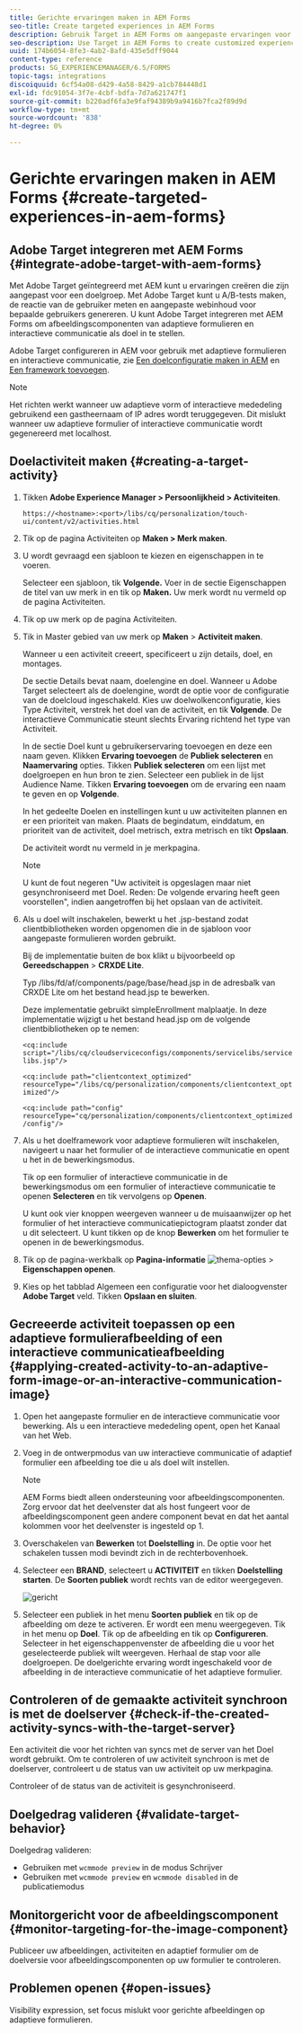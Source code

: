 ```yaml
---
title: Gerichte ervaringen maken in AEM Forms
seo-title: Create targeted experiences in AEM Forms
description: Gebruik Target in AEM Forms om aangepaste ervaringen voor beoogde klanten te maken.
seo-description: Use Target in AEM Forms to create customized experiences for targeted customers.
uuid: 174b6054-8fe3-4ab2-8afd-435e5dff9044
content-type: reference
products: SG_EXPERIENCEMANAGER/6.5/FORMS
topic-tags: integrations
discoiquuid: 6cf54a08-d429-4a58-8429-a1cb784448d1
exl-id: fdc91054-3f7e-4cbf-bdfa-7d7a621747f1
source-git-commit: b220adf6fa3e9faf94389b9a9416b7fca2f89d9d
workflow-type: tm+mt
source-wordcount: '838'
ht-degree: 0%

---
```


# Gerichte ervaringen maken in AEM Forms {#create-targeted-experiences-in-aem-forms}

## Adobe Target integreren met AEM Forms {#integrate-adobe-target-with-aem-forms}

Met Adobe Target geïntegreerd met AEM kunt u ervaringen creëren die zijn aangepast voor een doelgroep. Met Adobe Target kunt u A/B-tests maken, de reactie van de gebruiker meten en aangepaste webinhoud voor bepaalde gebruikers genereren. U kunt Adobe Target integreren met AEM Forms om afbeeldingscomponenten van adaptieve formulieren en interactieve communicatie als doel in te stellen.

Adobe Target configureren in AEM voor gebruik met adaptieve formulieren en interactieve communicatie, zie [Een doelconfiguratie maken in AEM](/help/sites-administering/target.md) en [Een framework toevoegen](/help/sites-administering/target.md).

>[!NOTE]
>
>Het richten werkt wanneer uw adaptieve vorm of interactieve mededeling gebruikend een gastheernaam of IP adres wordt teruggegeven. Dit mislukt wanneer uw adaptieve formulier of interactieve communicatie wordt gegenereerd met localhost.

## Doelactiviteit maken {#creating-a-target-activity}

1. Tikken **Adobe Experience Manager > Persoonlijkheid > Activiteiten**.

   `https://<hostname>:<port>/libs/cq/personalization/touch-ui/content/v2/activities.html`

1. Tik op de pagina Activiteiten op **Maken > Merk maken**.
1. U wordt gevraagd een sjabloon te kiezen en eigenschappen in te voeren.

   Selecteer een sjabloon, tik **Volgende.** Voer in de sectie Eigenschappen de titel van uw merk in en tik op **Maken.**
Uw merk wordt nu vermeld op de pagina Activiteiten.

1. Tik op uw merk op de pagina Activiteiten.
1. Tik in Master gebied van uw merk op **Maken** > **Activiteit maken**.

   Wanneer u een activiteit creeert, specificeert u zijn details, doel, en montages.

   De sectie Details bevat naam, doelengine en doel. Wanneer u Adobe Target selecteert als de doelengine, wordt de optie voor de configuratie van de doelcloud ingeschakeld. Kies uw doelwolkenconfiguratie, kies Type Activiteit, verstrek het doel van de activiteit, en tik **Volgende**. De interactieve Communicatie steunt slechts Ervaring richtend het type van Activiteit.

   In de sectie Doel kunt u gebruikerservaring toevoegen en deze een naam geven. Klikken **Ervaring toevoegen** de **Publiek selecteren** en **Naamervaring** opties. Tikken **Publiek selecteren** om een lijst met doelgroepen en hun bron te zien. Selecteer een publiek in de lijst Audience Name. Tikken **Ervaring toevoegen** om de ervaring een naam te geven en op **Volgende**.

   In het gedeelte Doelen en instellingen kunt u uw activiteiten plannen en er een prioriteit van maken. Plaats de begindatum, einddatum, en prioriteit van de activiteit, doel metrisch, extra metrisch en tikt **Opslaan**.

   De activiteit wordt nu vermeld in je merkpagina.

   >[!NOTE]
   >
   >U kunt de fout negeren &quot;Uw activiteit is opgeslagen maar niet gesynchroniseerd met Doel. Reden: De volgende ervaring heeft geen voorstellen&quot;, indien aangetroffen bij het opslaan van de activiteit.

1. Als u doel wilt inschakelen, bewerkt u het .jsp-bestand zodat clientbibliotheken worden opgenomen die in de sjabloon voor aangepaste formulieren worden gebruikt.

   Bij de implementatie buiten de box klikt u bijvoorbeeld op **Gereedschappen** >  **CRXDE Lite**.

   Typ /libs/fd/af/components/page/base/head.jsp in de adresbalk van CRXDE Lite om het bestand head.jsp te bewerken.

   Deze implementatie gebruikt simpleEnrollment malplaatje. In deze implementatie wijzigt u het bestand head.jsp om de volgende clientbibliotheken op te nemen:

   `<cq:include script="/libs/cq/cloudserviceconfigs/components/servicelibs/servicelibs.jsp"/>`

   `<cq:include path="clientcontext_optimized" resourceType="/libs/cq/personalization/components/clientcontext_optimized"/>`

   `<cq:include path="config" resourceType="cq/personalization/components/clientcontext_optimized/config"/>`

1. Als u het doelframework voor adaptieve formulieren wilt inschakelen, navigeert u naar het formulier of de interactieve communicatie en opent u het in de bewerkingsmodus.

   Tik op een formulier of interactieve communicatie in de bewerkingsmodus om een formulier of interactieve communicatie te openen **Selecteren** en tik vervolgens op **Openen**.

   U kunt ook vier knoppen weergeven wanneer u de muisaanwijzer op het formulier of het interactieve communicatiepictogram plaatst zonder dat u dit selecteert. U kunt tikken op de knop **Bewerken** om het formulier te openen in de bewerkingsmodus.

1. Tik op de pagina-werkbalk op **Pagina-informatie** ![thema-opties](assets/theme-options.png) > **Eigenschappen openen**.
1. Kies op het tabblad Algemeen een configuratie voor het dialoogvenster **Adobe Target** veld. Tikken **Opslaan en sluiten**.

## Gecreeerde activiteit toepassen op een adaptieve formulierafbeelding of een interactieve communicatieafbeelding {#applying-created-activity-to-an-adaptive-form-image-or-an-interactive-communication-image}

1. Open het aangepaste formulier en de interactieve communicatie voor bewerking. Als u een interactieve mededeling opent, open het Kanaal van het Web.

1. Voeg in de ontwerpmodus van uw interactieve communicatie of adaptief formulier een afbeelding toe die u als doel wilt instellen.

   >[!NOTE]
   >
   >AEM Forms biedt alleen ondersteuning voor afbeeldingscomponenten. Zorg ervoor dat het deelvenster dat als host fungeert voor de afbeeldingscomponent geen andere component bevat en dat het aantal kolommen voor het deelvenster is ingesteld op 1.

1. Overschakelen van **Bewerken** tot **Doelstelling** in. De optie voor het schakelen tussen modi bevindt zich in de rechterbovenhoek.
1. Selecteer een **BRAND**, selecteert u **ACTIVITEIT** en tikken **Doelstelling starten**. De **Soorten publiek** wordt rechts van de editor weergegeven.

   ![gericht](assets/targeting-menu.png)

1. Selecteer een publiek in het menu **Soorten publiek** en tik op de afbeelding om deze te activeren. Er wordt een menu weergegeven. Tik in het menu op **Doel**. Tik op de afbeelding en tik op **Configureren**. Selecteer in het eigenschappenvenster de afbeelding die u voor het geselecteerde publiek wilt weergeven. Herhaal de stap voor alle doelgroepen. De doelgerichte ervaring wordt ingeschakeld voor de afbeelding in de interactieve communicatie of het adaptieve formulier.

## Controleren of de gemaakte activiteit synchroon is met de doelserver {#check-if-the-created-activity-syncs-with-the-target-server}

Een activiteit die voor het richten van syncs met de server van het Doel wordt gebruikt. Om te controleren of uw activiteit synchroon is met de doelserver, controleert u de status van uw activiteit op uw merkpagina.

Controleer of de status van de activiteit is gesynchroniseerd.

## Doelgedrag valideren {#validate-target-behavior}

Doelgedrag valideren:

* Gebruiken met `wcmmode preview` in de modus Schrijver
* Gebruiken met `wcmmode preview` en `wcmmode disabled` in de publicatiemodus

## Monitorgericht voor de afbeeldingscomponent {#monitor-targeting-for-the-image-component}

Publiceer uw afbeeldingen, activiteiten en adaptief formulier om de doelversie voor afbeeldingscomponenten op uw formulier te controleren.

## Problemen openen {#open-issues}

Visibility expression, set focus mislukt voor gerichte afbeeldingen op adaptieve formulieren.
